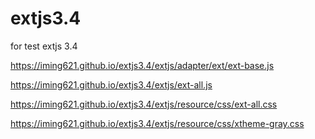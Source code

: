 # extjs3.4

for test extjs 3.4

https://iming621.github.io/extjs3.4/extjs/adapter/ext/ext-base.js 

https://iming621.github.io/extjs3.4/extjs/ext-all.js 

https://iming621.github.io/extjs3.4/extjs/resource/css/ext-all.css 

https://iming621.github.io/extjs3.4/extjs/resource/css/xtheme-gray.css 
